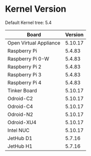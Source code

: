 
# Kernel Version

Default Kernel tree: 5.4

| Board | Version |
|-------|---------|
| Open Virtual Appliance | 5.10.17 |
| Raspberry Pi | 5.4.83 |
| Raspberry Pi 0-W | 5.4.83 |
| Raspberry Pi 2 | 5.4.83 |
| Raspberry Pi 3 | 5.4.83 |
| Raspberry Pi 4 | 5.4.83 |
| Tinker Board | 5.10.17 |
| Odroid-C2 | 5.10.17 |
| Odroid-C4 | 5.10.17 |
| Odroid-N2 | 5.10.17 |
| Odroid-XU4 | 5.10.17 |
| Intel NUC | 5.10.17 |
| JetHub D1 | 5.7.16 |
| JetHub H1 | 5.7.16 |
